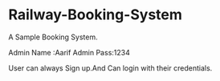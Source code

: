 # Railway-Booking-System

A Sample Booking System.

Admin Name :Aarif
Admin Pass:1234

User can always Sign up.And Can login with their credentials.
